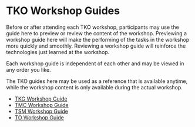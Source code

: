 # TKO Workshop Guides 

Before or after attending each TKO workshop, participants may use the guide here 
to preview or review the content of the workshop. Previewing a workshop guide here 
will make the performing of the tasks in the workshop more quickly and smoothly. 
Reviewing a workshop guide will reinforce the technologies just learned at the workshop.

Each workshop guide is independent of each other and may be viewed in any order you like.


The TKO guides here may be used as a reference that is available anytime, 
while the workshop content is only available during the actual workshop.

- [TKG Workshop Guide](https://github.com/Tanzu-Partner-SE/TKG-workshop-module1/blob/main/README.md)
- [TMC Workshop Guide](./workshop2/README.md)
- [TSM Workshop Guide](https://github.com/Tanzu-Partner-SE/tsm-tko#readme)
- [TO Workshop Guide](./workshop4/workshop-overview.md)
